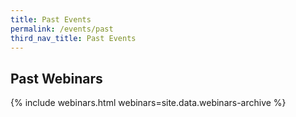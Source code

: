 ```yaml
---
title: Past Events
permalink: /events/past
third_nav_title: Past Events
---
```

## Past Webinars
{% include webinars.html webinars=site.data.webinars-archive %}